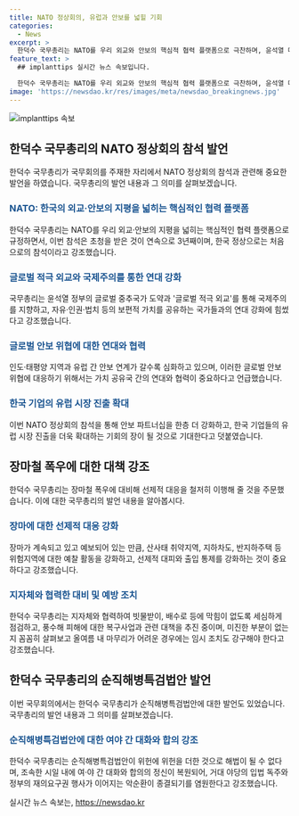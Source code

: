 ```yaml
---
title: NATO 정상회의, 유럽과 안보를 넓힐 기회
categories:
  - News
excerpt: >
  한덕수 국무총리는 NATO를 우리 외교와 안보의 핵심적 협력 플랫폼으로 극찬하며, 윤석열 대통령의 3연속 NATO 정상회의 참석으로 우리의 글로벌 외교 노력을 강조했습니다. 또한 우크라이나 전쟁과 북러 군사협력을 바탕으로 지역과 유럽의 안보 연계의 중요성을 강조하며, NATO와의 안보 파트너십을 강화하여 우리 기업들의 유럽 진출 기회를 확대할 것으로 기대했습니다. 또한 장마에 대비하여 선제적 대응을 철저히 이행할 것을 주문하였습니다.
feature_text: >
  ## implanttips 실시간 뉴스 속보입니다.

  한덕수 국무총리는 NATO를 우리 외교와 안보의 핵심적 협력 플랫폼으로 극찬하며, 윤석열 대통령의 3연속 NATO 정상회의 참석으로 우리의 글로벌 외교 노력을 강조했습니다. 또한 우크라이나 전쟁과 북러 군사협력을 바탕으로 지역과 유럽의 안보 연계의 중요성을 강조하며, NATO와의 안보 파트너십을 강화하여 우리 기업들의 유럽 진출 기회를 확대할 것으로 기대했습니다. 또한 장마에 대비하여 선제적 대응을 철저히 이행할 것을 주문하였습니다.
image: 'https://newsdao.kr/res/images/meta/newsdao_breakingnews.jpg'
---
```


<p><img src="https://newsdao.kr/res/images/meta/newsdao_breakingnews.jpg" alt="implanttips 속보" /></p>

<h2 data-ke-size="size26">한덕수 국무총리의 NATO 정상회의 참석 발언</h2>

<p data-ke-size="size16">한덕수 국무총리가 국무회의를 주재한 자리에서 NATO 정상회의 참석과 관련해 중요한 발언을 하였습니다. 국무총리의 발언 내용과 그 의미를 살펴보겠습니다.</p>

<h3><b><span style="color: #1a5490;">NATO: 한국의 외교·안보의 지평을 넓히는 핵심적인 협력 플랫폼</span></b></h3>

<p data-ke-size="size16">한덕수 국무총리는 NATO를 우리 외교·안보의 지평을 넓히는 핵심적인 협력 플랫폼으로 규정하면서, 이번 참석은 초청을 받은 것이 연속으로 3년째이며, 한국 정상으로는 처음으로의 참석이라고 강조했습니다.</p>

<h3><b><span style="color: #1a5490;">글로벌 적극 외교와 국제주의를 통한 연대 강화</span></b></h3>

<p data-ke-size="size16">국무총리는 윤석열 정부의 글로벌 중추국가 도약과 '글로벌 적극 외교'를 통해 국제주의를 지향하고, 자유·인권·법치 등의 보편적 가치를 공유하는 국가들과의 연대 강화에 힘썼다고 강조했습니다.</p>

<h3><b><span style="color: #1a5490;">글로벌 안보 위협에 대한 연대와 협력</span></b></h3>

<p data-ke-size="size16">인도·태평양 지역과 유럽 간 안보 연계가 갈수록 심화하고 있으며, 이러한 글로벌 안보 위협에 대응하기 위해서는 가치 공유국 간의 연대와 협력이 중요하다고 언급했습니다.</p>

<h3><b><span style="color: #1a5490;">한국 기업의 유럽 시장 진출 확대</span></b></h3>

<p data-ke-size="size16">이번 NATO 정상회의 참석을 통해 안보 파트너십을 한층 더 강화하고, 한국 기업들의 유럽 시장 진출을 더욱 확대하는 기회의 장이 될 것으로 기대한다고 덧붙였습니다.</p>

<h2 data-ke-size="size26">장마철 폭우에 대한 대책 강조</h2>

<p data-ke-size="size16">한덕수 국무총리는 장마철 폭우에 대비해 선제적 대응을 철저히 이행해 줄 것을 주문했습니다. 이에 대한 국무총리의 발언 내용을 알아봅시다.</p>

<h3><b><span style="color: #1a5490;">장마에 대한 선제적 대응 강화</span></b></h3>

<p data-ke-size="size16">장마가 계속되고 있고 예보되어 있는 만큼, 산사태 취약지역, 지하차도, 반지하주택 등 위험지역에 대한 예찰 활동을 강화하고, 선제적 대피와 출입 통제를 강화하는 것이 중요하다고 강조했습니다.</p>

<h3><b><span style="color: #1a5490;">지자체와 협력한 대비 및 예방 조치</span></b></h3>

<p data-ke-size="size16">한덕수 국무총리는 지자체와 협력하여 빗물받이, 배수로 등에 막힘이 없도록 세심하게 점검하고, 풍수해 피해에 대한 복구사업과 관련 대책을 추진 중이며, 미진한 부분이 없는지 꼼꼼히 살펴보고 올여름 내 마무리가 어려운 경우에는 임시 조치도 강구해야 한다고 강조했습니다.</p>

<h2 data-ke-size="size26">한덕수 국무총리의 순직해병특검법안 발언</h2>

<p data-ke-size="size16">이번 국무회의에서는 한덕수 국무총리가 순직해병특검법안에 대한 발언도 있었습니다. 국무총리의 발언 내용과 그 의미를 살펴보겠습니다.</p>

<h3><b><span style="color: #1a5490;">순직해병특검법안에 대한 여야 간 대화와 합의 강조</span></b></h3>

<p data-ke-size="size16">한덕수 국무총리는 순직해병특검법안이 위헌에 위헌을 더한 것으로 해법이 될 수 없다며, 조속한 시일 내에 여·야 간 대화와 합의의 정신이 복원되어, 거대 야당의 입법 독주와 정부의 재의요구권 행사가 이어지는 악순환이 종결되기를 염원한다고 강조했습니다.</p>
실시간 뉴스 속보는, <a href="https://newsdao.kr" rel="dofollow">https://newsdao.kr</a>


